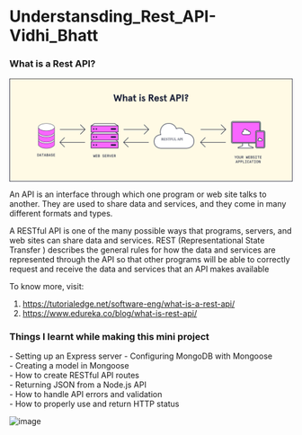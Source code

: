 # Understansding_Rest_API-Vidhi_Bhatt

<h3> What is a Rest API? </h3>
<img align="center" src="https://raw.githubusercontent.com/Codecademy/articles/0b631b51723fbb3cc652ef5f009082aa71916e63/images/rest_api.svg">
<p>
  An API is an interface through which one program or web site talks to another.
They are used to share data and services, and they come in many different
formats and types.

A RESTful API is one of the many possible ways that programs, servers, 
and web sites can share data and services. REST (Representational State Transfer
) describes the general rules for how the data and services are represented 
through the API so that other programs will be able to correctly request and 
receive the data and services that an API makes available
</p>

To know more, visit: 
1. https://tutorialedge.net/software-eng/what-is-a-rest-api/
2. https://www.edureka.co/blog/what-is-rest-api/

<h3> Things I learnt while making this mini project </h3>
<p>
- Setting up an Express server
- Configuring MongoDB with Mongoose <br>
- Creating a model in Mongoose <br>
- How to create RESTful API routes <br>
- Returning JSON from a Node.js API <br>
- How to handle API errors and validation <br>
- How to properly use and return HTTP status 
  </p>




![image](https://user-images.githubusercontent.com/83345228/192852672-ff898072-8972-495c-84f6-410c27178d05.png)
